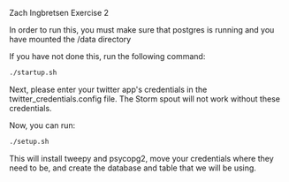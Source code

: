 Zach Ingbretsen Exercise 2

In order to run this, you must make sure that postgres is running and you have mounted the /data directory

If you have not done this, run the following command:

```bash
./startup.sh
```

Next, please enter your twitter app's credentials in the twitter_credentials.config file. The Storm spout will not work without these credentials.

Now, you can run:

```bash
./setup.sh
```

This will install tweepy and psycopg2, move your credentials where they need to be, and create the database and table that we will be using.


